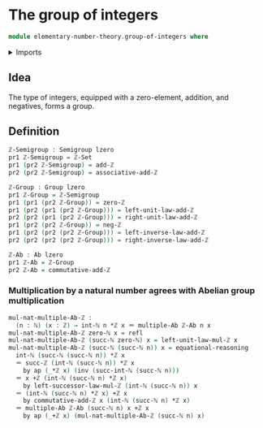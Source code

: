 # The group of integers

```agda
module elementary-number-theory.group-of-integers where
```

<details><summary>Imports</summary>

```agda
open import elementary-number-theory.addition-integers
open import elementary-number-theory.integers
open import elementary-number-theory.multiplication-integers
open import elementary-number-theory.natural-numbers

open import foundation.action-on-identifications-functions
open import foundation.dependent-pair-types
open import foundation.identity-types
open import foundation.universe-levels

open import group-theory.abelian-groups
open import group-theory.groups
open import group-theory.multiples-of-elements-abelian-groups
open import group-theory.semigroups
```

</details>

## Idea

The type of integers, equipped with a zero-element, addition, and negatives,
forms a group.

## Definition

```agda
ℤ-Semigroup : Semigroup lzero
pr1 ℤ-Semigroup = ℤ-Set
pr1 (pr2 ℤ-Semigroup) = add-ℤ
pr2 (pr2 ℤ-Semigroup) = associative-add-ℤ

ℤ-Group : Group lzero
pr1 ℤ-Group = ℤ-Semigroup
pr1 (pr1 (pr2 ℤ-Group)) = zero-ℤ
pr1 (pr2 (pr1 (pr2 ℤ-Group))) = left-unit-law-add-ℤ
pr2 (pr2 (pr1 (pr2 ℤ-Group))) = right-unit-law-add-ℤ
pr1 (pr2 (pr2 ℤ-Group)) = neg-ℤ
pr1 (pr2 (pr2 (pr2 ℤ-Group))) = left-inverse-law-add-ℤ
pr2 (pr2 (pr2 (pr2 ℤ-Group))) = right-inverse-law-add-ℤ

ℤ-Ab : Ab lzero
pr1 ℤ-Ab = ℤ-Group
pr2 ℤ-Ab = commutative-add-ℤ
```

### Multiplication by a natural number agrees with Abelian group multiplication

```agda
mul-nat-multiple-Ab-ℤ :
  (n : ℕ) (x : ℤ) → int-ℕ n *ℤ x ＝ multiple-Ab ℤ-Ab n x
mul-nat-multiple-Ab-ℤ zero-ℕ x = refl
mul-nat-multiple-Ab-ℤ (succ-ℕ zero-ℕ) x = left-unit-law-mul-ℤ x
mul-nat-multiple-Ab-ℤ (succ-ℕ (succ-ℕ n)) x = equational-reasoning
  int-ℕ (succ-ℕ (succ-ℕ n)) *ℤ x
  ＝ succ-ℤ (int-ℕ (succ-ℕ n)) *ℤ x
    by ap (_*ℤ x) (inv (succ-int-ℕ (succ-ℕ n)))
  ＝ x +ℤ (int-ℕ (succ-ℕ n) *ℤ x)
    by left-successor-law-mul-ℤ (int-ℕ (succ-ℕ n)) x
  ＝ (int-ℕ (succ-ℕ n) *ℤ x) +ℤ x
    by commutative-add-ℤ x (int-ℕ (succ-ℕ n) *ℤ x)
  ＝ multiple-Ab ℤ-Ab (succ-ℕ n) x +ℤ x
    by ap (_+ℤ x) (mul-nat-multiple-Ab-ℤ (succ-ℕ n) x)
```
